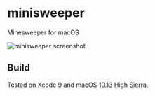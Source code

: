 # minisweeper
Minesweeper for macOS

![minisweeper screenshot](http://gofake1.net/images/minisweeper.jpg)

## Build
Tested on Xcode 9 and macOS 10.13 High Sierra.
